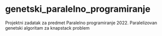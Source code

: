 # genetski_paralelno_programiranje
Projektni zadatak za predmet Paralelno programiranje 2022. Paralelizovan genetski algoritam za knapstack problem
